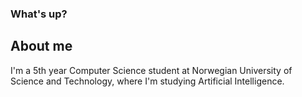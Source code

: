### What's up?

## About me
I'm a 5th year Computer Science student at Norwegian University of Science and Technology, where I'm studying Artificial Intelligence. 
